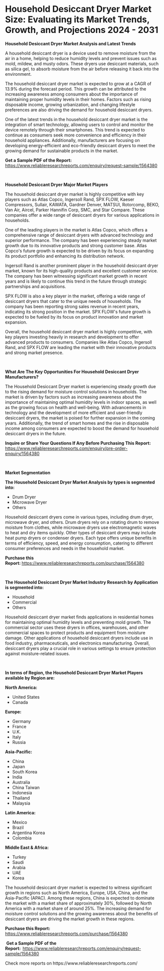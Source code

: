 <p><h1>Household Desiccant Dryer Market Size: Evaluating its Market Trends, Growth, and Projections 2024 - 2031</h1></p><p><strong>Household Desiccant Dryer Market Analysis and Latest Trends</strong></p>
<p><p>A household desiccant dryer is a device used to remove moisture from the air in a home, helping to reduce humidity levels and prevent issues such as mold, mildew, and musty odors. These dryers use desiccant materials, such as silica gel, to absorb moisture from the air before releasing it back into the environment.</p><p>The household desiccant dryer market is expected to grow at a CAGR of 13.9% during the forecast period. This growth can be attributed to the increasing awareness among consumers about the importance of maintaining proper humidity levels in their homes. Factors such as rising disposable income, growing urbanization, and changing lifestyle preferences are also driving the demand for household desiccant dryers.</p><p>One of the latest trends in the household desiccant dryer market is the integration of smart technology, allowing users to control and monitor the device remotely through their smartphones. This trend is expected to continue as consumers seek more convenience and efficiency in their household appliances. Additionally, manufacturers are focusing on developing energy-efficient and eco-friendly desiccant dryers to meet the growing demand for sustainable products in the market.</p></p>
<p><strong>Get a Sample PDF of the Report:&nbsp;</strong> <a href="https://www.reliableresearchreports.com/enquiry/request-sample/1564380">https://www.reliableresearchreports.com/enquiry/request-sample/1564380</a></p>
<p>&nbsp;</p>
<p><strong>Household Desiccant Dryer Major Market Players</strong></p>
<p><p>The household desiccant dryer market is highly competitive with key players such as Atlas Copco, Ingersoll Rand, SPX FLOW, Kaeser Compressors, Sullair, KAWATA, Gardner Denver, MATSUI, Rotorcomp, BEKO, Van Air, Aircel, Parker Hannifin Corp, SMC, and Star Compare. These companies offer a wide range of desiccant dryers for various applications in households.</p><p>One of the leading players in the market is Atlas Copco, which offers a comprehensive range of desiccant dryers with advanced technology and superior performance. The company has been experiencing steady market growth due to its innovative products and strong customer base. Atlas Copco's future growth is expected to be driven by its focus on expanding its product portfolio and enhancing its distribution network.</p><p>Ingersoll Rand is another prominent player in the household desiccant dryer market, known for its high-quality products and excellent customer service. The company has been witnessing significant market growth in recent years and is likely to continue this trend in the future through strategic partnerships and acquisitions.</p><p>SPX FLOW is also a key player in the market, offering a wide range of desiccant dryers that cater to the unique needs of households. The company has been reporting strong sales revenue in recent years, indicating its strong position in the market. SPX FLOW's future growth is expected to be fueled by its focus on product innovation and market expansion.</p><p>Overall, the household desiccant dryer market is highly competitive, with key players investing heavily in research and development to offer advanced products to consumers. Companies like Atlas Copco, Ingersoll Rand, and SPX FLOW are leading the market with their innovative products and strong market presence.</p></p>
<p>&nbsp;</p>
<p><strong>What Are The Key Opportunities For Household Desiccant Dryer Manufacturers?</strong></p>
<p><p>The Household Desiccant Dryer market is experiencing steady growth due to the rising demand for moisture control solutions in households. The market is driven by factors such as increasing awareness about the importance of maintaining optimal humidity levels in indoor spaces, as well as the growing focus on health and well-being. With advancements in technology and the development of more efficient and user-friendly desiccant dryers, the market is poised for further expansion in the coming years. Additionally, the trend of smart homes and the rise in disposable income among consumers are expected to boost the demand for household desiccant dryers in the future.</p></p>
<p><strong>Inquire or Share Your Questions If Any Before Purchasing This Report:</strong> <a href="https://www.reliableresearchreports.com/enquiry/pre-order-enquiry/1564380">https://www.reliableresearchreports.com/enquiry/pre-order-enquiry/1564380</a></p>
<p>&nbsp;</p>
<p><strong>Market Segmentation</strong></p>
<p><strong>The Household Desiccant Dryer Market Analysis by types is segmented into:</strong></p>
<p><ul><li>Drum Dryer</li><li>Microwave Dryer</li><li>Others</li></ul></p>
<p><p>Household desiccant dryers come in various types, including drum dryer, microwave dryer, and others. Drum dryers rely on a rotating drum to remove moisture from clothes, while microwave dryers use electromagnetic waves to heat and dry items quickly. Other types of desiccant dryers may include heat pump dryers or condenser dryers. Each type offers unique benefits in terms of efficiency, speed, and energy consumption, catering to different consumer preferences and needs in the household market.</p></p>
<p><strong>Purchase this Report:&nbsp;</strong><a href="https://www.reliableresearchreports.com/purchase/1564380">https://www.reliableresearchreports.com/purchase/1564380</a></p>
<p>&nbsp;</p>
<p><strong>The Household Desiccant Dryer Market Industry Research by Application is segmented into:</strong></p>
<p><ul><li>Household</li><li>Commercial</li><li>Others</li></ul></p>
<p><p>Household desiccant dryer market finds applications in residential homes for maintaining optimal humidity levels and preventing mold growth. The commercial sector uses these dryers in offices, warehouses, and other commercial spaces to protect products and equipment from moisture damage. Other applications of household desiccant dryers include use in food industry, pharmaceuticals, and electronics manufacturing. Overall, desiccant dryers play a crucial role in various settings to ensure protection against moisture-related issues.</p></p>
<p>&nbsp;</p>
<p><strong>In terms of Region, the Household Desiccant Dryer Market Players available by Region are:</strong></p>
<p>
    <p> <strong> North America: </strong>
        <ul>
            <li>United States</li>
            <li>Canada</li>
        </ul>
        </p> 
    <p> <strong> Europe: </strong>
        <ul>
            <li>Germany</li>
            <li>France</li>
            <li>U.K.</li>
            <li>Italy</li>
            <li>Russia</li>
        </ul>
        </p> 
    <p> <strong> Asia-Pacific: </strong>
        <ul>
            <li>China</li>
            <li>Japan</li>
            <li>South Korea</li>
            <li>India</li>
            <li>Australia</li>
            <li>China Taiwan</li>
            <li>Indonesia</li>
            <li>Thailand</li>
            <li>Malaysia</li>
        </ul>
        </p> 
    <p> <strong> Latin America: </strong>
        <ul>
            <li>Mexico</li>
            <li>Brazil</li>
            <li>Argentina Korea</li>
            <li>Colombia</li>
        </ul>
        </p> 
    <p> <strong> Middle East & Africa: </strong>
        <ul>
            <li>Turkey</li>
            <li>Saudi</li>
            <li>Arabia</li>
            <li>UAE</li>
            <li>Korea</li>
        </ul>
    </p>
    </p>
<p><p>The household desiccant dryer market is expected to witness significant growth in regions such as North America, Europe, USA, China, and the Asia-Pacific (APAC). Among these regions, China is expected to dominate the market with a market share of approximately 30%, followed by North America with a market share of around 25%. The increasing demand for moisture control solutions and the growing awareness about the benefits of desiccant dryers are driving the market growth in these regions.</p></p>
<p><strong>Purchase this Report: </strong><a href="https://www.reliableresearchreports.com/purchase/1564380">https://www.reliableresearchreports.com/purchase/1564380</a></p>
<p>&nbsp;<strong>Get a Sample PDF of the Report:&nbsp;&nbsp;</strong><a href="https://www.reliableresearchreports.com/enquiry/request-sample/1564380">https://www.reliableresearchreports.com/enquiry/request-sample/1564380</a></p>
<p><strong></strong></p>
<p>Check more reports on https://www.reliableresearchreports.com/</p>